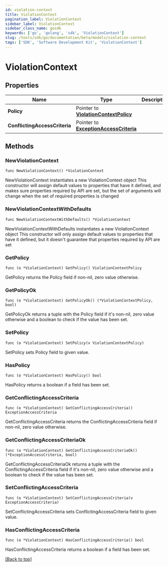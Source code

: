 ```yaml
---
id: violation-context
title: ViolationContext
pagination_label: ViolationContext
sidebar_label: ViolationContext
sidebar_class_name: gosdk
keywords: ['go', 'golang', 'sdk', 'ViolationContext'] 
slug: /tools/sdk/go/documentation/beta/models/violation-context
tags: ['SDK', 'Software Development Kit', 'ViolationContext']
---
```


# ViolationContext

## Properties

Name | Type | Description | Notes
------------ | ------------- | ------------- | -------------
**Policy** | Pointer to [**ViolationContextPolicy**](ViolationContextPolicy) |  | [optional] 
**ConflictingAccessCriteria** | Pointer to [**ExceptionAccessCriteria**](ExceptionAccessCriteria) |  | [optional] 

## Methods

### NewViolationContext

`func NewViolationContext() *ViolationContext`

NewViolationContext instantiates a new ViolationContext object
This constructor will assign default values to properties that have it defined,
and makes sure properties required by API are set, but the set of arguments
will change when the set of required properties is changed

### NewViolationContextWithDefaults

`func NewViolationContextWithDefaults() *ViolationContext`

NewViolationContextWithDefaults instantiates a new ViolationContext object
This constructor will only assign default values to properties that have it defined,
but it doesn't guarantee that properties required by API are set

### GetPolicy

`func (o *ViolationContext) GetPolicy() ViolationContextPolicy`

GetPolicy returns the Policy field if non-nil, zero value otherwise.

### GetPolicyOk

`func (o *ViolationContext) GetPolicyOk() (*ViolationContextPolicy, bool)`

GetPolicyOk returns a tuple with the Policy field if it's non-nil, zero value otherwise
and a boolean to check if the value has been set.

### SetPolicy

`func (o *ViolationContext) SetPolicy(v ViolationContextPolicy)`

SetPolicy sets Policy field to given value.

### HasPolicy

`func (o *ViolationContext) HasPolicy() bool`

HasPolicy returns a boolean if a field has been set.

### GetConflictingAccessCriteria

`func (o *ViolationContext) GetConflictingAccessCriteria() ExceptionAccessCriteria`

GetConflictingAccessCriteria returns the ConflictingAccessCriteria field if non-nil, zero value otherwise.

### GetConflictingAccessCriteriaOk

`func (o *ViolationContext) GetConflictingAccessCriteriaOk() (*ExceptionAccessCriteria, bool)`

GetConflictingAccessCriteriaOk returns a tuple with the ConflictingAccessCriteria field if it's non-nil, zero value otherwise
and a boolean to check if the value has been set.

### SetConflictingAccessCriteria

`func (o *ViolationContext) SetConflictingAccessCriteria(v ExceptionAccessCriteria)`

SetConflictingAccessCriteria sets ConflictingAccessCriteria field to given value.

### HasConflictingAccessCriteria

`func (o *ViolationContext) HasConflictingAccessCriteria() bool`

HasConflictingAccessCriteria returns a boolean if a field has been set.


[[Back to top]](#) 


